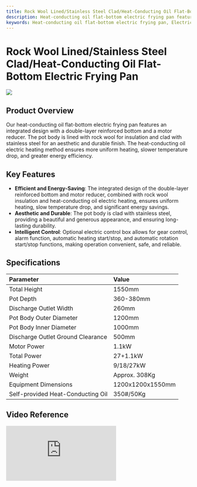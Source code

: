 ```yaml
---
title: Rock Wool Lined/Stainless Steel Clad/Heat-Conducting Oil Flat-Bottom Electric Frying Pan - Shandong Shengshi Hecheng Machinery Co., Ltd.
description: Heat-conducting oil flat-bottom electric frying pan features double-layer reinforced bottom and motor reducer integrated design, rock wool insulation lining, stainless steel cladding, heat-conducting oil electric heating for uniform heating, energy-saving and environmentally friendly.
keywords: Heat-conducting oil flat-bottom electric frying pan, Electric frying pan, Heat-conducting oil frying pan, Flat-bottom frying pan, Oilseed frying pan, Frying pan equipment, Electric heating frying pan, Rock wool insulation frying pan, Stainless steel frying pan, Oilseed processing frying pan, Frying pan machine, Electric frying pan equipment
---
```


# Rock Wool Lined/Stainless Steel Clad/Heat-Conducting Oil Flat-Bottom Electric Frying Pan
![](https://i.postimg.cc/3KvT2YJ1/202509051516277.png?dl=1)
## Product Overview

Our heat-conducting oil flat-bottom electric frying pan features an integrated design with a double-layer reinforced bottom and a motor reducer. The pot body is lined with rock wool for insulation and clad with stainless steel for an aesthetic and durable finish. The heat-conducting oil electric heating method ensures more uniform heating, slower temperature drop, and greater energy efficiency.

## Key Features

-   **Efficient and Energy-Saving**: The integrated design of the double-layer reinforced bottom and motor reducer, combined with rock wool insulation and heat-conducting oil electric heating, ensures uniform heating, slow temperature drop, and significant energy savings.
-   **Aesthetic and Durable**: The pot body is clad with stainless steel, providing a beautiful and generous appearance, and ensuring long-lasting durability.
-   **Intelligent Control**: Optional electric control box allows for gear control, alarm function, automatic heating start/stop, and automatic rotation start/stop functions, making operation convenient, safe, and reliable.

## Specifications

| Parameter             | Value            |
| :-------------------- | :--------------- |
| Total Height          | 1550mm           |
| Pot Depth             | 360-380mm        |
| Discharge Outlet Width| 260mm            |
| Pot Body Outer Diameter| 1200mm           |
| Pot Body Inner Diameter| 1000mm           |
| Discharge Outlet Ground Clearance| 500mm            |
| Motor Power           | 1.1kW            |
| Total Power           | 27+1.1kW         |
| Heating Power         | 9/18/27kW        |
| Weight                | Approx. 308Kg    |
| Equipment Dimensions  | 1200x1200x1550mm |
| Self-provided Heat-Conducting Oil| 350#/50Kg        |

## Video Reference

<div class="video-container">
  <iframe src="https://www.youtube.com/embed/7R_KAefASfo" frameborder="0" allow="accelerometer; autoplay; clipboard-write; encrypted-media; gyroscope; picture-in-picture" allowfullscreen></iframe>
</div>